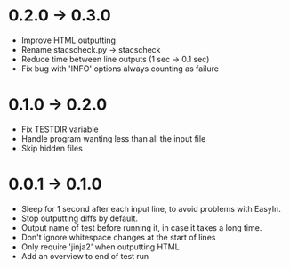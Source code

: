 0.2.0 -> 0.3.0
==============

* Improve HTML outputting
* Rename stacscheck.py -> stacscheck
* Reduce time between line outputs (1 sec -> 0.1 sec)
* Fix bug with 'INFO' options always counting as failure


0.1.0 -> 0.2.0
==============

* Fix TESTDIR variable
* Handle program wanting less than all the input file
* Skip hidden files


0.0.1 -> 0.1.0
==============

* Sleep for 1 second after each input line, to avoid problems with EasyIn.
* Stop outputting diffs by default.
* Output name of test before running it, in case it takes a long time.
* Don't ignore whitespace changes at the start of lines
* Only require 'jinja2' when outputting HTML
* Add an overview to end of test run
